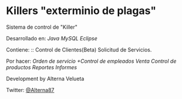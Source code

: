 Killers "exterminio de plagas"
=======

Sistema de control de "Killer"

Desarrollado en:
*Java*
*MySQL*
*Eclipse*

Contiene:
::
Control de Clientes(Beta)
Solicitud de Servicios.

Por hacer:
*Orden de servicio*
*+Control de empleados*
*Venta*
*Control de productos*
*Reportes*
*Informes*


Development by Alterna Velueta

Twitter: [@Alterna87](https://twitter.com/Alterna87)
